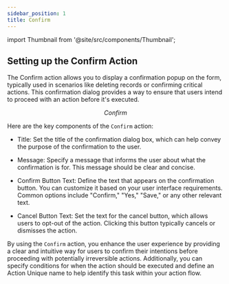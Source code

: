 ```yaml
---
sidebar_position: 1
title: Confirm
---
```

import Thumbnail from '@site/src/components/Thumbnail';

## Setting up the Confirm Action

The Confirm action allows you to display a confirmation popup on the form, typically used in scenarios like deleting records or confirming critical actions. This confirmation dialog provides a way to ensure that users intend to proceed with an action before it's executed.

<figure>
<Thumbnail src="/img/reference/actionflow-blocks/confirm/confirm.png" alt="Confirm" />
<figcaption align='center'><i>Confirm</i></figcaption>
</figure>

Here are the key components of the `Confirm` action:

<figure>
<Thumbnail src="/img/reference/actionflow-blocks/confirm/action.png" alt="Confirm" />
</figure>

- Title: Set the title of the confirmation dialog box, which can help convey the purpose of the confirmation to the user.

- Message: Specify a message that informs the user about what the confirmation is for. This message should be clear and concise.

- Confirm Button Text: Define the text that appears on the confirmation button. You can customize it based on your user interface requirements. Common options include "Confirm," "Yes," "Save," or any other relevant text.

- Cancel Button Text: Set the text for the cancel button, which allows users to opt-out of the action. Clicking this button typically cancels or dismisses the action.


<figure>
<Thumbnail src="/img/reference/actionflow-blocks/confirm/preview.png" alt="Confirm" />
</figure>

By using the `Confirm` action, you enhance the user experience by providing a clear and intuitive way for users to confirm their intentions before proceeding with potentially irreversible actions. Additionally, you can specify conditions for when the action should be executed and define an Action Unique name to help identify this task within your action flow.
